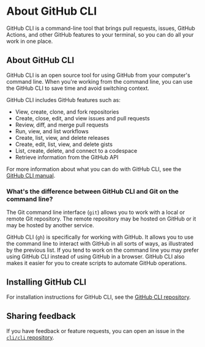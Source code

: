 # About GitHub CLI

GitHub CLI is a command-line tool that brings pull requests, issues, GitHub Actions, and other GitHub features to your terminal, so you can do all your work in one place.

## About GitHub CLI

GitHub CLI is an open source tool for using GitHub from your computer's command line. When you're working from the command line, you can use the GitHub CLI to save time and avoid switching context.

GitHub CLI includes GitHub features such as:

- View, create, clone, and fork repositories
- Create, close, edit, and view issues and pull requests
- Review, diff, and merge pull requests
- Run, view, and list workflows
- Create, list, view, and delete releases
- Create, edit, list, view, and delete gists
- List, create, delete, and connect to a codespace
- Retrieve information from the GitHub API

For more information about what you can do with GitHub CLI, see the [GitHub CLI manual](https://cli.github.com/manual).

### What's the difference between GitHub CLI and Git on the command line?

The Git command line interface (`git`) allows you to work with a local or remote Git repository. The remote repository may be hosted on GitHub or it may be hosted by another service.

GitHub CLI (`gh`) is specifically for working with GitHub. It allows you to use the command line to interact with GitHub in all sorts of ways, as illustrated by the previous list. If you tend to work on the command line you may prefer using GitHub CLI instead of using GitHub in a browser. GitHub CLI also makes it easier for you to create scripts to automate GitHub operations.

## Installing GitHub CLI

For installation instructions for GitHub CLI, see the [GitHub CLI repository](https://github.com/cli/cli#installation).

## Sharing feedback

If you have feedback or feature requests, you can open an issue in the [`cli/cli` repository](https://github.com/cli/cli).
